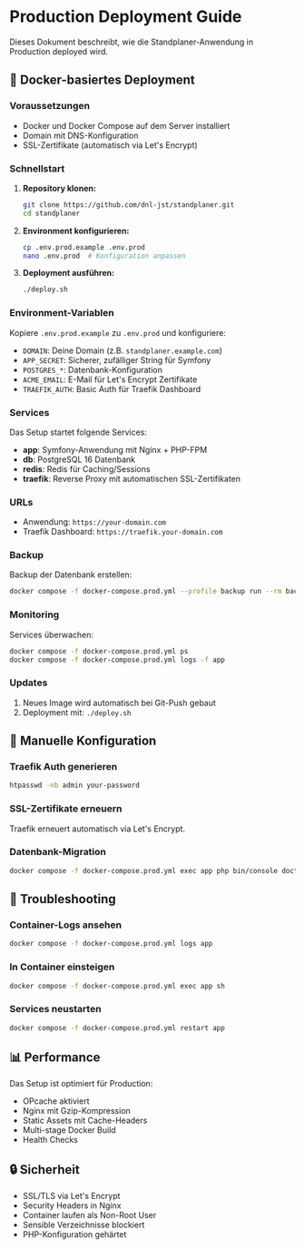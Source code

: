 # Production Deployment Guide

Dieses Dokument beschreibt, wie die Standplaner-Anwendung in Production deployed wird.

## 🐳 Docker-basiertes Deployment

### Voraussetzungen

- Docker und Docker Compose auf dem Server installiert
- Domain mit DNS-Konfiguration
- SSL-Zertifikate (automatisch via Let's Encrypt)

### Schnellstart

1. **Repository klonen:**
   ```bash
   git clone https://github.com/dnl-jst/standplaner.git
   cd standplaner
   ```

2. **Environment konfigurieren:**
   ```bash
   cp .env.prod.example .env.prod
   nano .env.prod  # Konfiguration anpassen
   ```

3. **Deployment ausführen:**
   ```bash
   ./deploy.sh
   ```

### Environment-Variablen

Kopiere `.env.prod.example` zu `.env.prod` und konfiguriere:

- `DOMAIN`: Deine Domain (z.B. `standplaner.example.com`)
- `APP_SECRET`: Sicherer, zufälliger String für Symfony
- `POSTGRES_*`: Datenbank-Konfiguration  
- `ACME_EMAIL`: E-Mail für Let's Encrypt Zertifikate
- `TRAEFIK_AUTH`: Basic Auth für Traefik Dashboard

### Services

Das Setup startet folgende Services:

- **app**: Symfony-Anwendung mit Nginx + PHP-FPM
- **db**: PostgreSQL 16 Datenbank
- **redis**: Redis für Caching/Sessions
- **traefik**: Reverse Proxy mit automatischen SSL-Zertifikaten

### URLs

- Anwendung: `https://your-domain.com`
- Traefik Dashboard: `https://traefik.your-domain.com`

### Backup

Backup der Datenbank erstellen:
```bash
docker compose -f docker-compose.prod.yml --profile backup run --rm backup
```

### Monitoring

Services überwachen:
```bash
docker compose -f docker-compose.prod.yml ps
docker compose -f docker-compose.prod.yml logs -f app
```

### Updates

1. Neues Image wird automatisch bei Git-Push gebaut
2. Deployment mit: `./deploy.sh`

## 🔧 Manuelle Konfiguration

### Traefik Auth generieren
```bash
htpasswd -nb admin your-password
```

### SSL-Zertifikate erneuern
Traefik erneuert automatisch via Let's Encrypt.

### Datenbank-Migration
```bash
docker compose -f docker-compose.prod.yml exec app php bin/console doctrine:migrations:migrate
```

## 🚨 Troubleshooting

### Container-Logs ansehen
```bash
docker compose -f docker-compose.prod.yml logs app
```

### In Container einsteigen
```bash
docker compose -f docker-compose.prod.yml exec app sh
```

### Services neustarten
```bash
docker compose -f docker-compose.prod.yml restart app
```

## 📊 Performance

Das Setup ist optimiert für Production:
- OPcache aktiviert
- Nginx mit Gzip-Kompression
- Static Assets mit Cache-Headers
- Multi-stage Docker Build
- Health Checks

## 🔒 Sicherheit

- SSL/TLS via Let's Encrypt
- Security Headers in Nginx
- Container laufen als Non-Root User
- Sensible Verzeichnisse blockiert
- PHP-Konfiguration gehärtet
